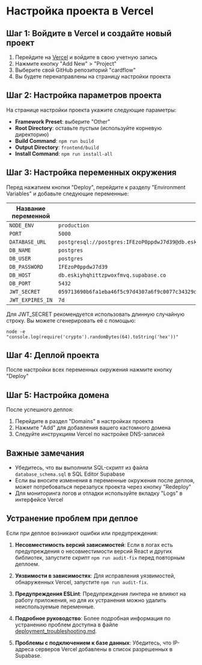 # Настройка проекта в Vercel

## Шаг 1: Войдите в Vercel и создайте новый проект

1. Перейдите на [Vercel](https://vercel.com/) и войдите в свою учетную запись
2. Нажмите кнопку "Add New" > "Project"
3. Выберите свой GitHub репозиторий "cardflow"
4. Вы будете перенаправлены на страницу настройки проекта

## Шаг 2: Настройка параметров проекта

На странице настройки проекта укажите следующие параметры:

- **Framework Preset**: выберите "Other"
- **Root Directory**: оставьте пустым (используйте корневую директорию)
- **Build Command**: `npm run build`
- **Output Directory**: `frontend/build`
- **Install Command**: `npm run install-all`

## Шаг 3: Настройка переменных окружения

Перед нажатием кнопки "Deploy", перейдите к разделу "Environment Variables" и добавьте следующие переменные:

| Название переменной | Значение |
|--------------------|----------|
| `NODE_ENV` | `production` |
| `PORT` | `5000` |
| `DATABASE_URL` | `postgresql://postgres:IFEzoP0ppdwJ7d39@db.eskiyhqhittzpwoxfmvq.supabase.co:5432/postgres` |
| `DB_NAME` | `postgres` |
| `DB_USER` | `postgres` |
| `DB_PASSWORD` | `IFEzoP0ppdwJ7d39` |
| `DB_HOST` | `db.eskiyhqhittzpwoxfmvq.supabase.co` |
| `DB_PORT` | `5432` |
| `JWT_SECRET` | `059713690b6fa1eba46f5c97d4307a6f9c0077c34329dd8bacd931513b67496a1d2ac56c72ff0e88b7cb77cc3928c9eee2c90dd5e5889bd7cdaf14dbca57bcde` |
| `JWT_EXPIRES_IN` | `7d` |

Для JWT_SECRET рекомендуется использовать длинную случайную строку. Вы можете сгенерировать её с помощью:
```
node -e "console.log(require('crypto').randomBytes(64).toString('hex'))"
```

## Шаг 4: Деплой проекта

После настройки всех переменных окружения нажмите кнопку "Deploy"

## Шаг 5: Настройка домена

После успешного деплоя:
1. Перейдите в раздел "Domains" в настройках проекта
2. Нажмите "Add" для добавления вашего кастомного домена
3. Следуйте инструкциям Vercel по настройке DNS-записей

## Важные замечания

- Убедитесь, что вы выполнили SQL-скрипт из файла `database_schema.sql` в SQL Editor Supabase
- Если вы вносите изменения в переменные окружения после деплоя, может потребоваться перезапуск проекта через кнопку "Redeploy"
- Для мониторинга логов и отладки используйте вкладку "Logs" в интерфейсе Vercel

## Устранение проблем при деплое

Если при деплое возникают ошибки или предупреждения:

1. **Несовместимость версий зависимостей**: Если в логах есть предупреждения о несовместимости версий React и других библиотек, запустите скрипт `npm run audit-fix` перед повторным деплоем.

2. **Уязвимости в зависимостях**: Для исправления уязвимостей, обнаруженных Vercel, запустите `npm run audit-fix`.

3. **Предупреждения ESLint**: Предупреждения линтера не влияют на работу приложения, но для их устранения можно удалить неиспользуемые переменные.

4. **Подробное руководство**: Более подробная информация по устранению проблем доступна в файле [deployment_troubleshooting.md](/deployment_troubleshooting.md).

5. **Проблемы с подключением к базе данных**: Убедитесь, что IP-адреса серверов Vercel добавлены в список разрешенных в Supabase.
